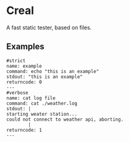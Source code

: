 # Creal
A fast static tester, based on files.

## Examples
```
#strict
name: example
command: echo "this is an example"
stdout: "this is an example"
returncode: 0
---
#verbose
name: cat log file
command: cat ./weather.log
stdout: |
starting weater station...
could not connect to weather api, aborting.
        |
returncode: 1
---
```
